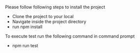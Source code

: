 Please follow following steps to install the project

- Clone the project to your local
- Navigate inside the project directory
- run npm install

To execute test run the following command in command prompt
- npm run test